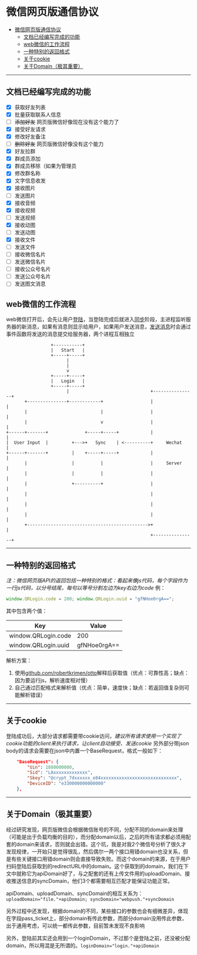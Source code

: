 # 微信网页版通信协议

- [微信网页版通信协议](#%e5%be%ae%e4%bf%a1%e7%bd%91%e9%a1%b5%e7%89%88%e9%80%9a%e4%bf%a1%e5%8d%8f%e8%ae%ae)
  - [文档已经编写完成的功能](#%e6%96%87%e6%a1%a3%e5%b7%b2%e7%bb%8f%e7%bc%96%e5%86%99%e5%ae%8c%e6%88%90%e7%9a%84%e5%8a%9f%e8%83%bd)
  - [web微信的工作流程](#web%e5%be%ae%e4%bf%a1%e7%9a%84%e5%b7%a5%e4%bd%9c%e6%b5%81%e7%a8%8b)
  - [一种特别的返回格式](#%e4%b8%80%e7%a7%8d%e7%89%b9%e5%88%ab%e7%9a%84%e8%bf%94%e5%9b%9e%e6%a0%bc%e5%bc%8f)
  - [关于cookie](#%e5%85%b3%e4%ba%8ecookie)
  - [关于Domain（极其重要）](#%e5%85%b3%e4%ba%8edomain%e6%9e%81%e5%85%b6%e9%87%8d%e8%a6%81)

---

## 文档已经编写完成的功能

- [x] 获取好友列表
- [x] 批量获取联系人信息
- [ ] ~~添加好友~~ 网页版微信好像现在没有这个能力了
- [x] 接受好友请求
- [x] 修改好友备注
- [ ] ~~删除好友~~ 网页版微信好像没有这个能力
- [x] 好友拉群
- [x] 群成员添加
- [x] 群成员移除（如果为管理员
- [x] 修改群名称
- [x] 文字信息收发
- [x] 接收图片
- [ ] 发送图片
- [x] 接收音频
- [x] 接收视频
- [ ] 发送视频
- [x] 接收动图
- [ ] 发送动图
- [x] 接收文件
- [ ] 发送文件
- [ ] 接收微信名片
- [ ] 发送微信名片
- [ ] 接收公众号名片
- [ ] 发送公众号名片
- [ ] 发送图文消息

## web微信的工作流程

web微信打开后，会先让用户[登陆](login.md)，当登陆完成后就进入[同步](sync.md)阶段，主进程监听服务器的新消息，如果有消息则显示给用户，如果用户发送消息，[发送消息](send.md)时会通过事件函数将发送的消息提交给服务器，两个进程互相独立

``` asciiflow
                 +-----------+
                 |   Start   |
                 +-----+-----+
                       |
                       |
                       v
                 +-----+-----+
                 |   Login   |
                 +-----+-----+
                       |                               +----------------+
       +---------------+------------+                  |                |
       |                            |                  |                |
       |                            v                  |                |
+------+-------+              +-----+-----+            |                |
|  User Input  |         +--->+   Sync    | <----------+     Wechat     |
+------+-------+         |    +-----+-----+            |                |
       |                 |          |                  |     Server     |
       |                 |          |                  |                |
       |                 +----------+                  |                |
       |                                               |                |
       |                                               |                |
       |                                               |                |
       +---------------------------------------------->+                |
                                                       +----------------+

```

---

## 一种特别的返回格式

*注：微信网页版API的返回包括一种特别的格式：看起来像js代码，每个字段作为一行js代码，以分号结尾，每句以等号分割左边为key右边为code*
例：

``` js
window.QRLogin.code = 200; window.QRLogin.uuid = "gfNHoe0rgA==";
```

其中包含两个值：

| Key                 | Value        |
| ------------------- | ------------ |
| window.QRLogin.code | 200          |
| window.QRLogin.uuid | gfNHoe0rgA== |

解析方案：

1. 使用[github.com/robertkrimen/otto](https://github.com/robertkrimen/otto)解释后获取值（优点：可靠性高；缺点：因为要运行js，解析速度相对慢）
2. 自己通过匹配格式来解析值（优点：简单，速度快；缺点：若返回值复杂则可能解析错误）

---

## 关于cookie

登陆成功后，大部分请求都需要带cookie访问，*建议所有请求使用一个实现了cookie功能的client来执行请求，让client自动接受、发送cookie*
另外部分带json body的请求会需要在json中内置一个BaseRequest，格式一般如下：

``` json
    "BaseRequest": {
        "Uin": 1880000000,
        "Sid": "LAxxxxxxxxxxxxx",
        "Skey": "@crypt_7dxxxxxx_e84xxxxxxxxxxxxxxxxxxxxxxxxxxxxx",
        "DeviceID": "e330000000000000"
    },
```

---

## 关于Domain（极其重要）

经过研究发现，网页版微信会根据微信账号的不同，分配不同的domain来处理（可能是出于负载均衡的目的），而分配domain以后，之后的所有请求都必须用配套的domain来请求，否则就会出错。这个坑，我是对我2个微信号分析了很久才发现规律，一开始只是觉得很乱，然后偶尔一两个接口用错domain也没关系，但是有些关键接口用错domain则会直接导致失败。而这个domain的来源，在于用户扫码登陆后获取到的redirectURL中的domain。这个获取到的domain，我们在下文中就称它为apiDomain好了，与之配套的还有上传文件用的uploadDomain、接收推送信息的syncDomain，他们3个都需要相互匹配才能保证功能正常。

apiDomain、uploadDomain、syncDomain的相互关系为：```uploadDomain="file."+apiDomain; syncDomain="webpush."+syncDomain```

另外过程中还发现，根据domain的不同，某些接口的参数也会有细微差异，体现在字段pass_ticket上，部分domain有传此参数，而部分domain没用传此参数，出于通用考虑，可以统一都传此参数，目前暂未发现不良影响

另外，登陆前其实还会用到一个loginDomain，不过那个是登陆之前，还没被分配domain，所以用混是无所谓的。```loginDomain="login."+apiDomain```
